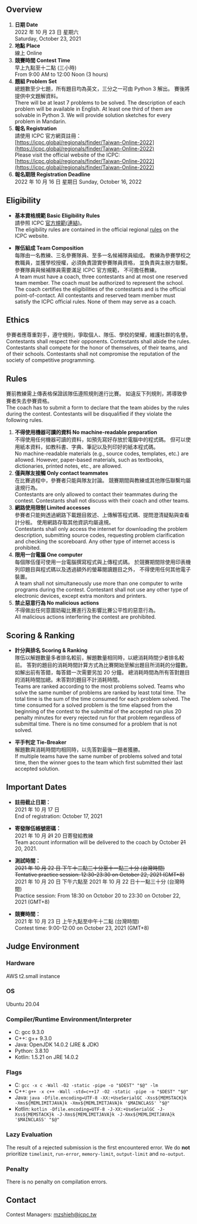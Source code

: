 ## Overview

1. **日期 Date** <br>
   2022 年 10 月 23 日 星期六 <br>
   Saturday, October 23, 2021
2. **地點 Place** <br>
   線上
   Online
3. **競賽時間 Contest Time** <br>
   早上九點至十二點 (三小時) <br>
   From 9:00 AM to 12:00 Noon (3 hours)
4. **題組 Problem Set** <br>
   總題數至少七題，所有題目均為英文，三分之一可由 Python 3 解出。
   賽後將提供中文題解資料。<br>
   There will be at least 7 problems to be solved. 
   The description of each problem will be available in English. 
   At least one third of them are solvable in Python 3. 
   We will provide solution sketches for every problem in Mandarin.
5. **報名 Registration** <br>
   請使用 ICPC 官方網頁註冊：<br>
   [https://icpc.global/regionals/finder/Taiwan-Online-2022](https://icpc.global/regionals/finder/Taiwan-Online-2022)
   <br>
   Please visit the official website of the ICPC:<br>
   [https://icpc.global/regionals/finder/Taiwan-Online-2022](https://icpc.global/regionals/finder/Taiwan-Online-2022)
6. **報名期限 Registration Deadline**<br>
   2022 年 10 月 16 日 星期日
   Sunday, October 16, 2022

## Eligibility

+ **基本資格規範 Basic Eligibility Rules** <br>
  請參照 ICPC [官方規範(連結)](https://drive.google.com/file/d/1E9yaQbpSu9059UrOYafAiNrH-ABgRDAW/view?usp=sharing)。<br>
  The eligibility rules are contained in the official regional 
  [rules](https://drive.google.com/file/d/1E9yaQbpSu9059UrOYafAiNrH-ABgRDAW/view?usp=sharing) on the ICPC website.

+ **隊伍組成 Team Composition** <br>
每隊由一名教練、三名參賽隊員、至多一名候補隊員組成。
教練為參賽學校之教職員，並獲學校授權，必須負責證實參賽隊員資格，
並負責與主辦方聯繫。參賽隊員與候補隊員需要滿足 ICPC 官方規範，
不可擔任教練。<br>
A team must have a coach, three contestants and at most one reserved 
team member. The coach must be authorized to represent the school. 
The coach certifies the eligibilities of the contestants and 
is the official point-of-contact. All contestants and reserved team 
member must satisfy the ICPC official rules. None of them may serve as a coach.

## Ethics

參賽者應尊重對手，遵守規則，爭取個人、隊伍、學校的榮耀，維護社群的名譽。<br>
Contestants shall respect their opponents. Contestants shall abide the rules. 
Contestants shall compete for the honor of themselves, of their teams, 
and of their schools. Contestants shall not compromise the reputation of 
the society of competitive programming.

## Rules

賽前教練需上傳表格保證該隊伍遵照規則進行比賽。
如違反下列規則，將導致參賽者失去參賽資格。<br>
The coach has to submit a form to declare that the team abides by the rules 
during the contest. Contestants will be disqualified if they violate the 
following rules.

1. **不得使用機器可讀的資料 No machine-readable preparation**<br>
不得使用任何機器可讀的資料，如預先寫好存放於電腦中的程式碼。
但可以使用紙本資料，如教科書、字典、筆記以及列印好的紙本程式碼。<br>
No machine-readable materials (e.g., source codes, templates, etc.) 
are allowed. However, paper-based materials, such as textbooks, 
dictionaries, printed notes, etc., are allowed.
2. **僅與隊友接觸 Only contact teammates**<br>
在比賽過程中，參賽者只能與隊友討論。
競賽期間與教練或其他隊伍聯繫均屬違規行為。<br>
Contestants are only allowed to contact their teammates during the contest. 
Contestants shall not discuss with their coach and other teams.
3. **網路使用限制 Limited accesses**<br>
參賽者只能夠透過網路下載題目敘述、上傳解答程式碼、提問澄清疑點與查看計分板。
使用網路存取其他資訊均屬違規。<br>
Contestants shall only access the internet for downloading the problem 
description, submitting source codes, requesting problem clarification 
and checking the scoreboard. Any other type of internet access is prohibited.
4. **限用一台電腦 One computer**<br>
每個隊伍僅可使用一台電腦撰寫程式與上傳程式碼。
於競賽期間除使用印表機列印題目與程式碼以及透過額外的螢幕閱讀題目之外，
不得使用任何其他電子裝置。<br>
A team shall not simultaneously use more than one computer to write programs 
during the contest. Contestant shall not use any other type of electronic 
devices, except extra monitors and printers.
5. **禁止惡意行為 No malicious actions**<br>
不得做出任何意圖妨礙比賽進行及影響比賽公平性的惡意行為。<br>
All malicious actions interfering the contest are prohibited.

## Scoring & Ranking

+ **計分與排名 Scoring & Ranking** <br>
隊伍以解題數量多者排名較前，解題數量相同時，以總消耗時間少者排名較前。
答對的題目的消耗時間計算方式為比賽開始至解出題目所消耗的分鐘數。
如解出前有答錯，每答錯一次需要另加 20 分鐘。
總消耗時間為所有答對題目的消耗時間加總。未答對的題目不計消耗時間。<br>
Teams are ranked according to the most problems solved. 
Teams who solve the same number of problems are ranked by least total time. 
The total time is the sum of the time consumed for each problem solved. 
The time consumed for a solved problem is the time elapsed from the beginning 
of the contest to the submittal of the accepted run plus 20 penalty minutes 
for every rejected run for that problem regardless of submittal time. 
There is no time consumed for a problem that is not solved.

+ **平手判定 Tie-Breaker**<br>
解題數與消耗時間均相同時，以先答對最後一題者獲勝。<br>
If multiple teams have the same number of problems solved and total time, 
then the winner goes to the team which first submitted their last accepted 
solution.

## Important Dates

+ **註冊截止日期：**<br>
2021 年 10 月 17 日<br>
End of registration: October 17, 2021
+ **寄發隊伍帳號密碼：**<br>
2021 年 10 月 ~~21~~ 20 日寄發給教練<br>
Team account information will be delivered to the coach by October ~~21~~ 20, 2021.

+ **測試時間：**<br>
~~2021 年 10 月 22 日 下午十二點三十分至十一點三十分 (台灣時間)~~<br>
~~Tentative practice session: 12:30-23:30 on October 22, 2021 (GMT+8)~~<br>
2021 年 10 月 20 日 下午六點至 2021 年 10 月 22 日十一點三十分 (台灣時間)<br>
Practice session: From 18:30 on Octobor 20 to 23:30 on October 22, 2021 (GMT+8)<br>

+ **競賽時間：**<br>
2021 年 10 月 23 日 上午九點至中午十二點 (台灣時間)<br>
Contest time: 9:00-12:00 on October 23, 2021 (GMT+8)

## Judge Environment

### Hardware
AWS t2.small instance

### OS
Ubuntu 20.04

### Compiler/Runtime Environment/Interpreter
+ C: gcc 9.3.0
+ C++: g++ 9.3.0
+ Java: OpenJDK 14.0.2 (JRE & JDK)
+ Python: 3.8.10
+ Kotlin: 1.5.21 on JRE 14.0.2

### Flags
+ C: `gcc -x c -Wall -O2 -static -pipe -o "$DEST" "$@" -lm`
+ C++: `g++ -x c++ -Wall -std=c++17 -O2 -static -pipe -o "$DEST" "$@"`
+ Java: `java -Dfile.encoding=UTF-8 -XX:+UseSerialGC -Xss${MEMSTACK}k -Xms${MEMLIMITJAVA}k -Xmx${MEMLIMITJAVA}k '$MAINCLASS' "$@"`
+ Kotlin: `kotlin -Dfile.encoding=UTF-8 -J-XX:+UseSerialGC -J-Xss${MEMSTACK}k -J-Xms${MEMLIMITJAVA}k -J-Xmx${MEMLIMITJAVA}k '$MAINCLASS' "$@"`

### Lazy Evaluation

The result of a rejected submission is the first encountered error. We do **not** prioritize `timelimit`, `run-error`, `memory-limit`, `output-limit` and `no-output`. 

### Penalty

There is no penalty on compilation errors.

## Contact
Contest Managers: mzshieh@icpc.tw
